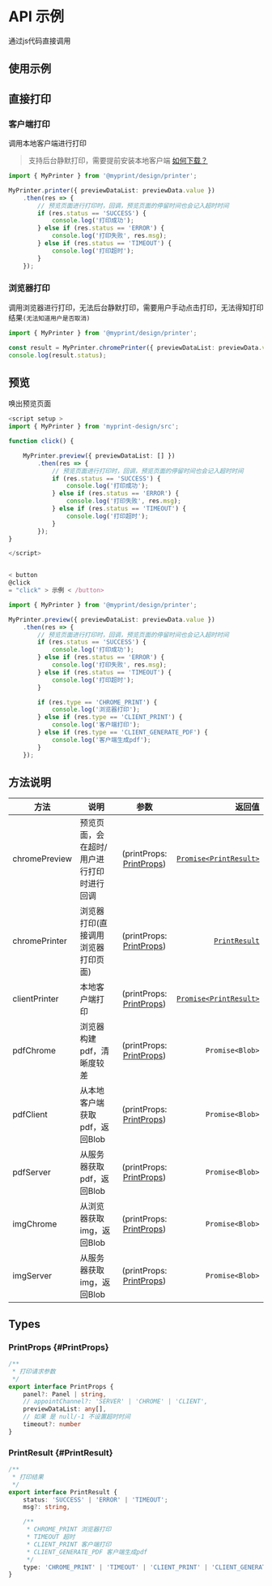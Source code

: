 # API 示例

通过js代码直接调用

## 使用示例

## 直接打印

### 客户端打印

调用本地客户端进行打印

> 支持后台静默打印，需要提前安装本地客户端 [如何下载？](../deploy/client-deploy#download)

```ts
import { MyPrinter } from '@myprint/design/printer';

MyPrinter.printer({ previewDataList: previewData.value })
    .then(res => {
        // 预览页面进行打印时，回调，预览页面的停留时间也会记入超时时间
        if (res.status == 'SUCCESS') {
            console.log('打印成功');
        } else if (res.status == 'ERROR') {
            console.log('打印失败', res.msg);
        } else if (res.status == 'TIMEOUT') {
            console.log('打印超时');
        }
    });

```

### 浏览器打印

调用浏览器进行打印，无法后台静默打印，需要用户手动点击打印，无法得知打印结果`(无法知道用户是否取消)`

```ts
import { MyPrinter } from '@myprint/design/printer';

const result = MyPrinter.chromePrinter({ previewDataList: previewData.value });
console.log(result.status);
```

## 预览

唤出预览页面

```ts
<script setup >
import { MyPrinter } from 'myprint-design/src';

function click() {

    MyPrinter.preview({ previewDataList: [] })
        .then(res => {
            // 预览页面进行打印时，回调，预览页面的停留时间也会记入超时时间
            if (res.status == 'SUCCESS') {
                console.log('打印成功');
            } else if (res.status == 'ERROR') {
                console.log('打印失败', res.msg);
            } else if (res.status == 'TIMEOUT') {
                console.log('打印超时');
            }
        });
}

</script>


< button
@click
= "click" > 示例 < /button>

```

```ts
import { MyPrinter } from '@myprint/design/printer';

MyPrinter.preview({ previewDataList: previewData.value })
    .then(res => {
        // 预览页面进行打印时，回调，预览页面的停留时间也会记入超时时间
        if (res.status == 'SUCCESS') {
            console.log('打印成功');
        } else if (res.status == 'ERROR') {
            console.log('打印失败', res.msg);
        } else if (res.status == 'TIMEOUT') {
            console.log('打印超时');
        }

        if (res.type == 'CHROME_PRINT') {
            console.log('浏览器打印');
        } else if (res.type == 'CLIENT_PRINT') {
            console.log('客户端打印');
        } else if (res.type == 'CLIENT_GENERATE_PDF') {
            console.log('客户端生成pdf');
        }
    });

```

## 方法说明

| 方法            | 说明                    |                          参数                          |                                                 返回值 |
|---------------|-----------------------|:----------------------------------------------------:|----------------------------------------------------:|
| chromePreview | 预览页面，会在超时/用户进行打印时进行回调 | (printProps: [PrintProps](./api-example#PrintProps)) | [`Promise<PrintResult>`](./api-example#PrintResult) |
| chromePrinter | 浏览器打印(直接调用浏览器打印页面)    | (printProps: [PrintProps](./api-example#PrintProps)) |          [`PrintResult`](./api-example#PrintResult) |
| clientPrinter | 本地客户端打印               | (printProps: [PrintProps](./api-example#PrintProps)) | [`Promise<PrintResult>`](./api-example#PrintResult) |
| pdfChrome     | 浏览器构建pdf，清晰度较差        | (printProps: [PrintProps](./api-example#PrintProps)) |                                     `Promise<Blob>` |
| pdfClient     | 从本地客户端获取pdf，返回Blob    | (printProps: [PrintProps](./api-example#PrintProps)) |                                     `Promise<Blob>` |
| pdfServer     | 从服务器获取pdf，返回Blob      | (printProps: [PrintProps](./api-example#PrintProps)) |                                     `Promise<Blob>` |
| imgChrome     | 从浏览器获取img，返回Blob      | (printProps: [PrintProps](./api-example#PrintProps)) |                                     `Promise<Blob>` |
| imgServer     | 从服务器获取img，返回Blob      | (printProps: [PrintProps](./api-example#PrintProps)) |                                     `Promise<Blob>` |

## Types

### PrintProps {#PrintProps}

```ts
/**
 * 打印请求参数
 */
export interface PrintProps {
    panel?: Panel | string,
    // appointChannel?: 'SERVER' | 'CHROME' | 'CLIENT',
    previewDataList: any[],
    // 如果 是 null/-1 不设置超时时间
    timeout?: number
}

```

### PrintResult {#PrintResult}

```ts
/**
 * 打印结果
 */
export interface PrintResult {
    status: 'SUCCESS' | 'ERROR' | 'TIMEOUT';
    msg?: string,

    /**
     * CHROME_PRINT 浏览器打印
     * TIMEOUT 超时
     * CLIENT_PRINT 客户端打印
     * CLIENT_GENERATE_PDF 客户端生成pdf
     */
    type: 'CHROME_PRINT' | 'TIMEOUT' | 'CLIENT_PRINT' | 'CLIENT_GENERATE_PDF';
}

```
